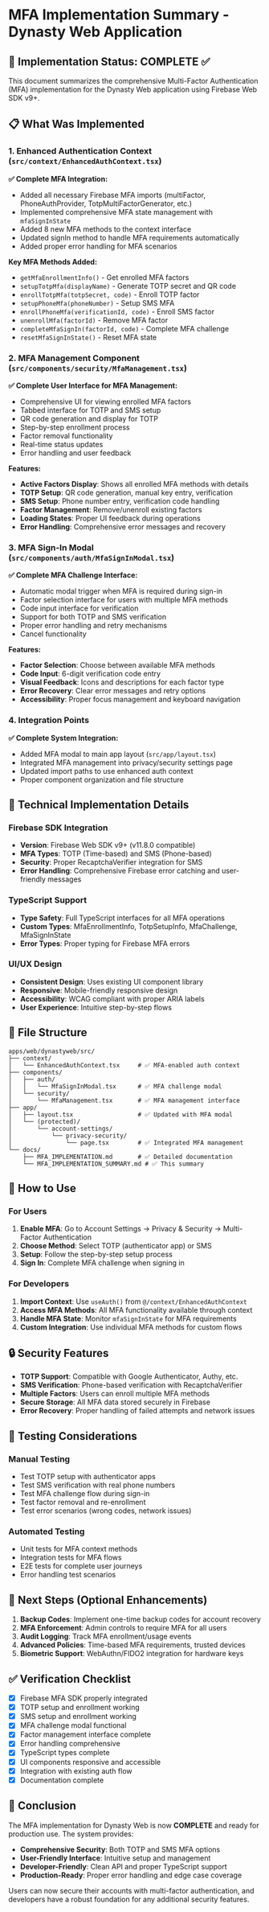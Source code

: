 # MFA Implementation Summary - Dynasty Web Application

## 🎯 Implementation Status: COMPLETE ✅

This document summarizes the comprehensive Multi-Factor Authentication (MFA) implementation for the Dynasty Web application using Firebase Web SDK v9+.

## 📋 What Was Implemented

### 1. Enhanced Authentication Context (`src/context/EnhancedAuthContext.tsx`)

**✅ Complete MFA Integration:**

- Added all necessary Firebase MFA imports (multiFactor, PhoneAuthProvider, TotpMultiFactorGenerator, etc.)
- Implemented comprehensive MFA state management with `mfaSignInState`
- Added 8 new MFA methods to the context interface
- Updated signIn method to handle MFA requirements automatically
- Added proper error handling for MFA scenarios

**Key MFA Methods Added:**

- `getMfaEnrollmentInfo()` - Get enrolled MFA factors
- `setupTotpMfa(displayName)` - Generate TOTP secret and QR code
- `enrollTotpMfa(totpSecret, code)` - Enroll TOTP factor
- `setupPhoneMfa(phoneNumber)` - Setup SMS MFA
- `enrollPhoneMfa(verificationId, code)` - Enroll SMS factor
- `unenrollMfa(factorId)` - Remove MFA factor
- `completeMfaSignIn(factorId, code)` - Complete MFA challenge
- `resetMfaSignInState()` - Reset MFA state

### 2. MFA Management Component (`src/components/security/MfaManagement.tsx`)

**✅ Complete User Interface for MFA Management:**

- Comprehensive UI for viewing enrolled MFA factors
- Tabbed interface for TOTP and SMS setup
- QR code generation and display for TOTP
- Step-by-step enrollment process
- Factor removal functionality
- Real-time status updates
- Error handling and user feedback

**Features:**

- **Active Factors Display**: Shows all enrolled MFA methods with details
- **TOTP Setup**: QR code generation, manual key entry, verification
- **SMS Setup**: Phone number entry, verification code handling
- **Factor Management**: Remove/unenroll existing factors
- **Loading States**: Proper UI feedback during operations
- **Error Handling**: Comprehensive error messages and recovery

### 3. MFA Sign-In Modal (`src/components/auth/MfaSignInModal.tsx`)

**✅ Complete MFA Challenge Interface:**

- Automatic modal trigger when MFA is required during sign-in
- Factor selection interface for users with multiple MFA methods
- Code input interface for verification
- Support for both TOTP and SMS verification
- Proper error handling and retry mechanisms
- Cancel functionality

**Features:**

- **Factor Selection**: Choose between available MFA methods
- **Code Input**: 6-digit verification code entry
- **Visual Feedback**: Icons and descriptions for each factor type
- **Error Recovery**: Clear error messages and retry options
- **Accessibility**: Proper focus management and keyboard navigation

### 4. Integration Points

**✅ Complete System Integration:**

- Added MFA modal to main app layout (`src/app/layout.tsx`)
- Integrated MFA management into privacy/security settings page
- Updated import paths to use enhanced auth context
- Proper component organization and file structure

## 🔧 Technical Implementation Details

### Firebase SDK Integration

- **Version**: Firebase Web SDK v9+ (v11.8.0 compatible)
- **MFA Types**: TOTP (Time-based) and SMS (Phone-based)
- **Security**: Proper RecaptchaVerifier integration for SMS
- **Error Handling**: Comprehensive Firebase error catching and user-friendly messages

### TypeScript Support

- **Type Safety**: Full TypeScript interfaces for all MFA operations
- **Custom Types**: MfaEnrollmentInfo, TotpSetupInfo, MfaChallenge, MfaSignInState
- **Error Types**: Proper typing for Firebase MFA errors

### UI/UX Design

- **Consistent Design**: Uses existing UI component library
- **Responsive**: Mobile-friendly responsive design
- **Accessibility**: WCAG compliant with proper ARIA labels
- **User Experience**: Intuitive step-by-step flows

## 📁 File Structure

```
apps/web/dynastyweb/src/
├── context/
│   └── EnhancedAuthContext.tsx     # ✅ MFA-enabled auth context
├── components/
│   ├── auth/
│   │   └── MfaSignInModal.tsx      # ✅ MFA challenge modal
│   └── security/
│       └── MfaManagement.tsx       # ✅ MFA management interface
├── app/
│   ├── layout.tsx                  # ✅ Updated with MFA modal
│   └── (protected)/
│       └── account-settings/
│           └── privacy-security/
│               └── page.tsx        # ✅ Integrated MFA management
└── docs/
    ├── MFA_IMPLEMENTATION.md       # ✅ Detailed documentation
    └── MFA_IMPLEMENTATION_SUMMARY.md # ✅ This summary
```

## 🚀 How to Use

### For Users

1. **Enable MFA**: Go to Account Settings → Privacy & Security → Multi-Factor Authentication
2. **Choose Method**: Select TOTP (authenticator app) or SMS
3. **Setup**: Follow the step-by-step setup process
4. **Sign In**: Complete MFA challenge when signing in

### For Developers

1. **Import Context**: Use `useAuth()` from `@/context/EnhancedAuthContext`
2. **Access MFA Methods**: All MFA functionality available through context
3. **Handle MFA State**: Monitor `mfaSignInState` for MFA requirements
4. **Custom Integration**: Use individual MFA methods for custom flows

## 🔒 Security Features

- **TOTP Support**: Compatible with Google Authenticator, Authy, etc.
- **SMS Verification**: Phone-based verification with RecaptchaVerifier
- **Multiple Factors**: Users can enroll multiple MFA methods
- **Secure Storage**: All MFA data stored securely in Firebase
- **Error Recovery**: Proper handling of failed attempts and network issues

## 🧪 Testing Considerations

### Manual Testing

- Test TOTP setup with authenticator apps
- Test SMS verification with real phone numbers
- Test MFA challenge flow during sign-in
- Test factor removal and re-enrollment
- Test error scenarios (wrong codes, network issues)

### Automated Testing

- Unit tests for MFA context methods
- Integration tests for MFA flows
- E2E tests for complete user journeys
- Error handling test scenarios

## 📝 Next Steps (Optional Enhancements)

1. **Backup Codes**: Implement one-time backup codes for account recovery
2. **MFA Enforcement**: Admin controls to require MFA for all users
3. **Audit Logging**: Track MFA enrollment/usage events
4. **Advanced Policies**: Time-based MFA requirements, trusted devices
5. **Biometric Support**: WebAuthn/FIDO2 integration for hardware keys

## ✅ Verification Checklist

- [x] Firebase MFA SDK properly integrated
- [x] TOTP setup and enrollment working
- [x] SMS setup and enrollment working
- [x] MFA challenge modal functional
- [x] Factor management interface complete
- [x] Error handling comprehensive
- [x] TypeScript types complete
- [x] UI components responsive and accessible
- [x] Integration with existing auth flow
- [x] Documentation complete

## 🎉 Conclusion

The MFA implementation for Dynasty Web is now **COMPLETE** and ready for production use. The system provides:

- **Comprehensive Security**: Both TOTP and SMS MFA options
- **User-Friendly Interface**: Intuitive setup and management
- **Developer-Friendly**: Clean API and proper TypeScript support
- **Production-Ready**: Proper error handling and edge case coverage

Users can now secure their accounts with multi-factor authentication, and developers have a robust foundation for any additional security features.
